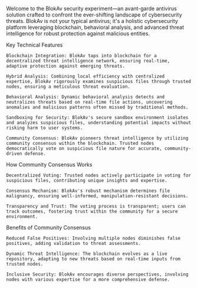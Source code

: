 Welcome to the BlokAv security experiment—an avant-garde antivirus solution crafted to confront the ever-shifting landscape of cybersecurity threats. BlokAv is not your typical antivirus; it's a holistic cybersecurity platform leveraging blockchain, behavioral analysis, and advanced threat intelligence for robust protection against malicious entities.

Key Technical Features

    Blockchain Integration: BlokAv taps into blockchain for a decentralized threat intelligence network, ensuring real-time, adaptive protection against emerging threats.

    Hybrid Analysis: Combining local efficiency with centralized expertise, BlokAv rigorously examines suspicious files through trusted nodes, ensuring a meticulous threat evaluation.

    Behavioral Analysis: Dynamic behavioral analysis detects and neutralizes threats based on real-time file actions, uncovering anomalies and malicious patterns often missed by traditional methods.

    Sandboxing for Security: BlokAv's secure sandbox environment isolates and analyzes suspicious files, understanding potential impacts without risking harm to user systems.

    Community Consensus: BlokAv pioneers threat intelligence by utilizing community consensus within the blockchain. Trusted nodes democratically vote on suspicious file nature for accurate, community-driven defense.

How Community Consensus Works

    Decentralized Voting: Trusted nodes actively participate in voting for suspicious files, contributing unique insights and expertise.

    Consensus Mechanism: BlokAv's robust mechanism determines file malignancy, ensuring well-informed, manipulation-resistant decisions.

    Transparency and Trust: The voting process is transparent; users can track outcomes, fostering trust within the community for a secure environment.

Benefits of Community Consensus

    Reduced False Positives: Involving multiple nodes diminishes false positives, adding validation to threat assessments.

    Dynamic Threat Intelligence: The blockchain evolves as a live repository, adapting to new threats based on real-time inputs from trusted nodes.

    Inclusive Security: BlokAv encourages diverse perspectives, involving nodes with various expertise for a more comprehensive defense.

